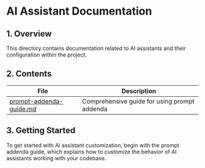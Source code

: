 # AI Assistant Documentation

## 1. Overview

This directory contains documentation related to AI assistants and their configuration within the project.

## 2. Contents

| File | Description |
|------|-------------|
| [prompt-addenda-guide.md](005-prompt-addenda-guide.md) | Comprehensive guide for using prompt addenda |

## 3. Getting Started

To get started with AI assistant customization, begin with the prompt addenda guide, which explains how to customize the behavior of AI assistants working with your codebase.
